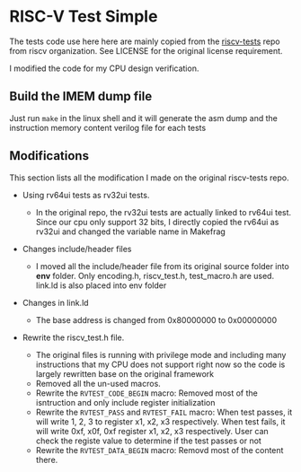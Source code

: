 # RISC-V Test Simple

The tests code use here here are mainly copied from the [riscv-tests](https://github.com/riscv/riscv-tests) repo from riscv organization. See LICENSE for the original license requirement.

I modified the code for my CPU design verification.

## Build the IMEM dump file

Just run `make` in the linux shell and it will generate the asm dump and the instruction memory content verilog file for each tests

## Modifications

This section lists all the modification I made on the original riscv-tests repo.

- Using rv64ui tests as rv32ui tests.
  - In the original repo, the rv32ui tests are actually linked to rv64ui test. Since our cpu only support 32 bits, I directly copied the rv64ui as rv32ui and changed the variable name in Makefrag

- Changes include/header files
  - I moved all the include/header file from its original source folder into **env** folder. Only encoding.h, riscv_test.h, test_macro.h are used. link.ld is also placed into env folder

- Changes in link.ld
  - The base address is changed from 0x80000000 to 0x00000000

- Rewrite the riscv_test.h file.
  - The original files is running with privilege mode and including many instructions that my CPU does not support right now so the code is largely rewritten base on the original framework
  - Removed all the un-used macros.
  - Rewrite the `RVTEST_CODE_BEGIN` macro: Removed most of the isntruction and only include register initialization
  - Rewrite the `RVTEST_PASS` and `RVTEST_FAIL` macro: When test passes, it will write 1, 2, 3 to register x1, x2, x3 respectively. When test fails, it will write 0xf, x0f, 0xf register x1, x2, x3 respectively. User can check the registe value to determine if the test passes or not
  - Rewrite the `RVTEST_DATA_BEGIN` macro: Removd most of the content there.
